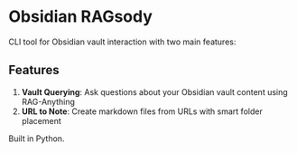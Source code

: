 # Obsidian RAGsody

CLI tool for Obsidian vault interaction with two main features:

## Features

1. **Vault Querying**: Ask questions about your Obsidian vault content using RAG-Anything
2. **URL to Note**: Create markdown files from URLs with smart folder placement

Built in Python.